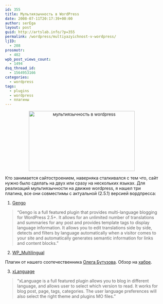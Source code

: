```yaml
---
id: 355
title: Мультиязычность в WordPress
date: 2008-07-11T20:17:39+00:00
author: serEga
layout: post
guid: http://artslab.info/?p=355
permalink: /wordpress/multiyazyichnost-v-wordpress/
ljID:
  - 208
prosmotr:
  - 402
wpb_post_views_count:
  - 1494
dsq_thread_id:
  - 1564953166
categories:
  - wordpress
tags:
  - plugins
  - wordpress
  - плагины
---
```

<p style="text-align: center;">
  <img class="aligncenter" style="border: 0pt none;" src="{{site.img_cdn}}/multilanguage_wordpress.jpg" alt="мультиязычность в wordpress" width="348" height="198" />
</p>

Кто занимается сайтостроением, наверняка сталкивался с тем что, сайт нужно было сделать на двух или сразу на нескольких языках. Для реализаций мультиязычности на движке wordpress, я нашел три плагина, все они совместимы с актуальной (2.5.1) версией вордпресса:

1. <a href="http://wordpress.org/extend/plugins/gengo/" target="_blank">Gengo</a>

> &#8220;Gengo is a full featured plugin that provides multi-language blogging for WordPress 2.5+. It allows for an unlimited number of translations and summaries for any post and provides template tags to display language information. It allows you to edit translations side by side, detects and filters by language automatically when a visitor comes to your site and automatically generates semantic information for links and content blocks.&#8221;

2. <a href="http://wordpress.org/extend/plugins/wp-multilingual/" target="_blank">WP_Multilingual</a>

Плагин от нашего соотечественника <a href="http://oleg.butuzov.kiev.ua/ru/" target="_blank">Олега Бутузова</a>. Обзор на <a href="http://habrahabr.ru/blog/wordpress/38985.html" target="_blank">хабре</a>.

3. <a href="http://wordpress.org/extend/plugins/xlanguage/" target="_blank">xLanguage</a>

> &#8220;xLanguage is a full featured plugin allows you to blog in different language, and allows user to select which version to read. It works for blog post, page, tags, categories. The user language preferences will also select the right theme and plugins MO files.&#8221;